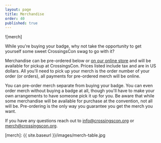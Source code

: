```yaml
---
layout: page
title: Merchandise
order: 40
published: true
---
```


<script src="{{ site.baseurl | prepend: site.url }}/js/buybutton.js"></script>

![merch]

While you're buying your badge, why not take the opportunity to get yourself some sweet CrossingsCon swag to go with it?

Merchandise can be pre-ordered below or [on our online store](https://store.crossingscon.org) and will be available for pickup at CrossingsCon. Prices listed include tax and are in US dollars. All you'll need to pick up your merch is the order number of your order (or orders), all payments for pre-ordered merch will be online.

You can pre-order merch separate from buying your badge. You can even order merch without buying a badge at all, though you'll have to make your own arrangements to have someone pick it up for you. Be aware that while some merchandise will be available for purchase at the convention, not all will be. Pre-ordering is the only way you guarantee you get the merch you want.

If you have any questions reach out to <info@crossingscon.org> or <merch@crossingscon.org>.


<div id='collection-component-5160491c5be'></div>

[merch]: {{ site.baseurl }}/images/merch-table.jpg
